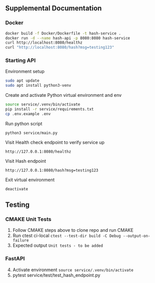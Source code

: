 







## Supplemental Documentation
### Docker

```bash
docker build -f Docker/Dockerfile -t hash-service .
docker run -d --name hash-api -p 8080:8080 hash-service
curl http://localhost:8080/healthz
curl "http://localhost:8080/hash?msg=testing123"
```

### Starting API

Environment setup 
```bash
sudo apt update
sudo apt install python3-venv
``` 

Create and activate Python virtual environment and env
```bash
source service/.venv/bin/activate
pip install -r service/requirements.txt
cp .env.example .env
```

Run python script
```
python3 service/main.py
```

Visit Health check endpoint to verify service up
```
http://127.0.0.1:8080/healthz
```

Visit Hash endpoint
```
http://127.0.0.1:8080/hash?msg=testing123
```

Exit virtual environment
```bash
deactivate
```

## Testing
### CMAKE Unit Tests
1. Follow CMAKE steps above to clone repo and run CMAKE
2. Run ctest ci-local
```ctest --test-dir build -C Debug --output-on-failure```
3. Expected output
```Unit tests - to be added```
### FastAPI
4.  Activate environment
```source service/.venv/bin/activate```
5. pytest service/test/test_hash_endpoint.py

